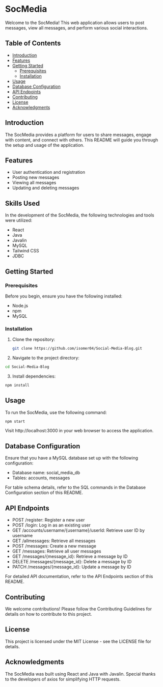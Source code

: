 # SocMedia

Welcome to the SocMedia! This web application allows users to post messages, view all messages, and perform various social interactions.

## Table of Contents

- [Introduction](#introduction)
- [Features](#features)
- [Getting Started](#getting-started)
  - [Prerequisites](#prerequisites)
  - [Installation](#installation)
- [Usage](#usage)
- [Database Configuration](#database-configuration)
- [API Endpoints](#api-endpoints)
- [Contributing](#contributing)
- [License](#license)
- [Acknowledgments](#acknowledgments)

## Introduction

The SocMedia provides a platform for users to share messages, engage with content, and connect with others. This README will guide you through the setup and usage of the application.

## Features

- User authentication and registration
- Posting new messages
- Viewing all messages
- Updating and deleting messages

 ## Skills Used

In the development of the SocMedia, the following technologies and tools were utilized:

- React
- Java
- Javalin
- MySQL
- Tailwind CSS
- JDBC


## Getting Started

### Prerequisites

Before you begin, ensure you have the following installed:

- Node.js
- npm
- MySQL

### Installation

1. Clone the repository:

   ```bash
   git clone https://github.com/isomer04/Social-Media-Blog.git
   ```

2. Navigate to the project directory:

  ```bash
  cd Social-Media-Blog
```
3. Install dependencies:
  ```bash
  npm install
  ```

## Usage
To run the SocMedia, use the following command:

```bash
npm start
```

Visit http://localhost:3000 in your web browser to access the application.



## Database Configuration
Ensure that you have a MySQL database set up with the following configuration:

- Database name: social_media_db
- Tables: accounts, messages

For table schema details, refer to the SQL commands in the Database Configuration section of this README.

## API Endpoints
- POST /register: Register a new user
- POST /login: Log in as an existing user
- GET /accounts/username/{username}/userId: Retrieve user ID by username
- GET /allmessages: Retrieve all messages
- POST /messages: Create a new message
- GET /messages: Retrieve all user messages
- GET /messages/{message_id}: Retrieve a message by ID
- DELETE /messages/{message_id}: Delete a message by ID
- PATCH /messages/{message_id}: Update a message by ID

For detailed API documentation, refer to the API Endpoints section of this README.

## Contributing
We welcome contributions! Please follow the Contributing Guidelines for details on how to contribute to this project.

## License
This project is licensed under the MIT License - see the LICENSE file for details.

## Acknowledgments
The SocMedia was built using React and Java with Javalin.
Special thanks to the developers of axios for simplifying HTTP requests.

